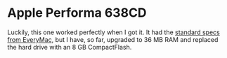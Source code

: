 # Apple Performa 638CD
Luckily, this one worked perfectly when I got it.  It had the [standard specs from EveryMac](https://everymac.com/systems/apple/mac_performa/specs/mac_performa_638cd.html), but I have, so far, upgraded to 36 MB RAM and replaced the hard drive with an 8 GB CompactFlash.